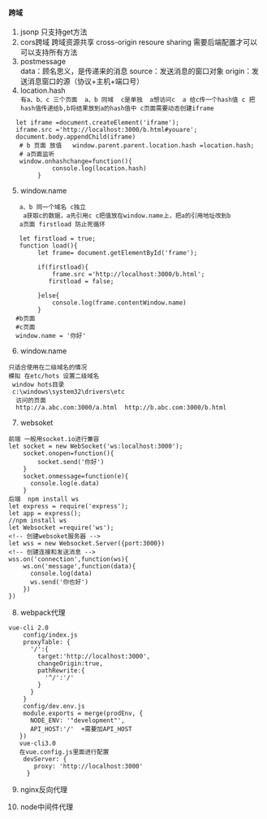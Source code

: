 #### 跨域
1. jsonp 只支持get方法
2. cors跨域 
 跨域资源共享 cross-origin resoure sharing 
 需要后端配置才可以 可以支持所有方法 
3.  postmessage  
data：顾名思义，是传递来的消息
source：发送消息的窗口对象
origin：发送消息窗口的源（协议+主机+端口号）
4. location.hash   
   ` 有a、b、c 三个页面  a、b 同域  c是单独 
    a想访问c  a 给c传一个hash值 c 把hash值传递给b,b将结果放到a的hash值中
    c页面需要动态创建iframe `
```
  let iframe =document.createElement('iframe');
  iframe.src ='http://localhost:3000/b.html#youare';
  document.body.appendChild(iframe)
   # b 页面 放值   window.parent.parent.location.hash =location.hash;
   # a页面监听 
   window.onhashchange=function(){
            console.log(location.hash)
        } 
```
5. window.name 
```
   a、b 同一个域名 c独立
    a获取c的数据，a先引用c c把值放在window.name上，把a的引用地址改到b
   a页面 firstload 防止死循环

   let firstload = true; 
   function load(){
        let frame= document.getElementById('frame');
        
        if(firstload){
            frame.src ='http://localhost:3000/b.html';
           firstload = false; 

        }else{
            console.log(frame.contentWindow.name)
        }
  #b页面  
  #c页面    
  window.name = '你好'
```

6. window.name
```
只适合使用在二级域名的情况 
模拟 在etc/hots 设置二级域名   
 window hots目录 
 c:\windows\system32\drivers\etc 
  访问的页面 
  http://a.abc.com:3000/a.html  http://b.abc.com:3000/b.html 
```
7. websoket
```
前端 一般用socket.io进行兼容 
let socket = new WebSocket('ws:localhost:3000');
    socket.onopen=function(){
        socket.send('你好')
    }
    socket.onmessage=function(e){
      console.log(e.data)
    }
后端  npm install ws
let express = require('express');
let app = express();
//npm install ws
let Websocket =require('ws');
<!-- 创建websoket服务器 -->
let wss = new Websocket.Server({port:3000})
<!-- 创建连接和发送消息 -->
wss.on('connection',function(ws){
    ws.on('message',function(data){
      console.log(data)
      ws.send('你也好')
    })
})
```
8. webpack代理 
```
vue-cli 2.0 
    config/index.js 
    proxyTable: {
      '/':{
        target:'http://localhost:3000',
        changeOrigin:true,
        pathRewrite:{
          '^/':'/'
        }
      }
    }
    config/dev.env.js 
    module.exports = merge(prodEnv, {
      NODE_ENV: '"development"',
      API_HOST:'/'  +需要加API_HOST
   })
   vue-cli3.0 
   在vue.config.js里面进行配置
    devServer: {
       proxy: 'http://localhost:3000'
     }
```
9. nginx反向代理

10. node中间件代理 